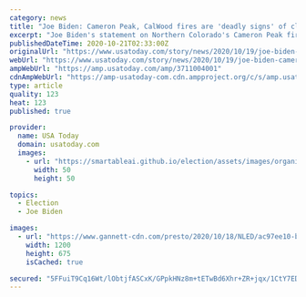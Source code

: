 ```yaml
---
category: news
title: "Joe Biden: Cameron Peak, CalWood fires are 'deadly signs' of climate change"
excerpt: "Joe Biden's statement on Northern Colorado's Cameron Peak fire was the first time a major party presidential candidate has name-checked the fire."
publishedDateTime: 2020-10-21T02:33:00Z
originalUrl: "https://www.usatoday.com/story/news/2020/10/19/joe-biden-cameron-peak-fire-deadly-sign-climate-change/3711004001/"
webUrl: "https://www.usatoday.com/story/news/2020/10/19/joe-biden-cameron-peak-fire-deadly-sign-climate-change/3711004001/"
ampWebUrl: "https://amp.usatoday.com/amp/3711004001"
cdnAmpWebUrl: "https://amp-usatoday-com.cdn.ampproject.org/c/s/amp.usatoday.com/amp/3711004001"
type: article
quality: 123
heat: 123
published: true

provider:
  name: USA Today
  domain: usatoday.com
  images:
    - url: "https://smartableai.github.io/election/assets/images/organizations/usatoday.com-50x50.jpg"
      width: 50
      height: 50

topics:
  - Election
  - Joe Biden

images:
  - url: "https://www.gannett-cdn.com/presto/2020/10/18/NLED/ac97ee10-b8a3-4a7c-b59f-791edcb6daa7-AP20292646434924.jpg?auto=webp&crop=5123,2882,x0,y260&format=pjpg&width=1200"
    width: 1200
    height: 675
    isCached: true

secured: "5FFuiT9Cq16Wt/lObtjfASCxK/GPpkHNz8m+tETwBd6Xhr+ZR+jqx/1CtY7EDMnFNh9KVfLZu5KLVUMerj5iukXzYJKiz6n9GYiXlnbPFKLKhe0NsqYsQ3QF9dbJZFTGlSOX33qjXiXPrYixj2dOmWvhrolHaf4T+QG9vibl0gFwQ7Bf2rnTwWJWvhA/8hTgtWz1CsdjOIQN2PxCT2hFdAiP+iMs6Q82tH8hxI6G9WaEYxC8fDwDpFOyqOpYR1+JMSXCfrprXdHLngbtrcjYFd4s2o2Rrok108Pyrln2osoNjcQmM9VnKY3VmNevrqBd2tG1MbdEo/fjCMnIpyFbq9rIyQwDFaZLUqVXevujeAE=;4IBlZzL5R17FLuJR1RKIIg=="
---
```


